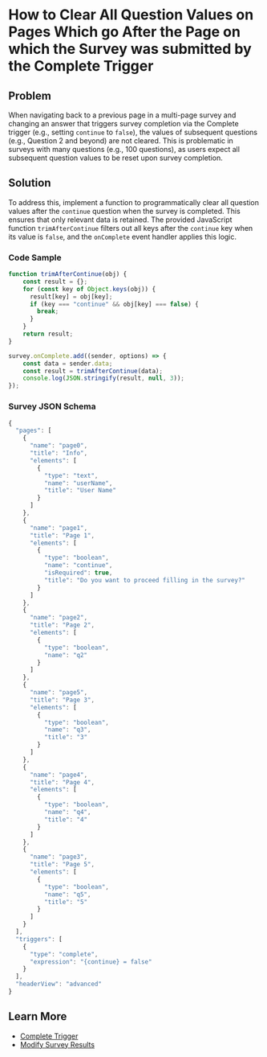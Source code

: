 # How to Clear All Question Values on Pages Which go After the Page on which the Survey was submitted by the Complete Trigger

## Problem
When navigating back to a previous page in a multi-page survey and changing an answer that triggers survey completion via the Complete trigger (e.g., setting `continue` to `false`), the values of subsequent questions (e.g., Question 2 and beyond) are not cleared. This is problematic in surveys with many questions (e.g., 100 questions), as users expect all subsequent question values to be reset upon survey completion.

## Solution
To address this, implement a function to programmatically clear all question values after the `continue` question when the survey is completed. This ensures that only relevant data is retained. The provided JavaScript function `trimAfterContinue` filters out all keys after the `continue` key when its value is `false`, and the `onComplete` event handler applies this logic.

### Code Sample
```javascript
function trimAfterContinue(obj) {
    const result = {};
    for (const key of Object.keys(obj)) {
      result[key] = obj[key];
      if (key === "continue" && obj[key] === false) {
        break;
      }
    }
    return result;
}

survey.onComplete.add((sender, options) => {
    const data = sender.data;
    const result = trimAfterContinue(data);
    console.log(JSON.stringify(result, null, 3));
});
```

### Survey JSON Schema
```javascript
{
  "pages": [
    {
      "name": "page0",
      "title": "Info",
      "elements": [
        {
          "type": "text",
          "name": "userName",
          "title": "User Name"
        }
      ]
    },
    {
      "name": "page1",
      "title": "Page 1",
      "elements": [
        {
          "type": "boolean",
          "name": "continue",
          "isRequired": true,
          "title": "Do you want to proceed filling in the survey?"
        }
      ]
    },
    {
      "name": "page2",
      "title": "Page 2",
      "elements": [
        {
          "type": "boolean",
          "name": "q2"
        }
      ]
    },
    {
      "name": "page5",
      "title": "Page 3",
      "elements": [
        {
          "type": "boolean",
          "name": "q3",
          "title": "3"
        }
      ]
    },
    {
      "name": "page4",
      "title": "Page 4",
      "elements": [
        {
          "type": "boolean",
          "name": "q4",
          "title": "4"
        }
      ]
    },
    {
      "name": "page3",
      "title": "Page 5",
      "elements": [
        {
          "type": "boolean",
          "name": "q5",
          "title": "5"
        }
      ]
    }
  ],
  "triggers": [
    {
      "type": "complete",
      "expression": "{continue} = false"
    }
  ],
  "headerView": "advanced"
}
```

## Learn More
- [Complete Trigger](https://surveyjs.io/form-library/documentation/design-survey/conditional-logic#complete)
- [Modify Survey Results](https://surveyjs.io/form-library/documentation/access-and-modify-survey-results#modify-survey-results)